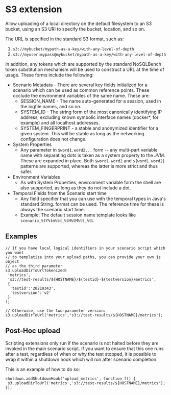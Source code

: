 S3 extension
==============

Allow uploading of a local directory on the default filesystem
to an S3 bucket, using an S3 URI to specify the bucket, location, and so on.

The URL is specified in the standard S3 format, such as:

1. `s3://mybucket/mypath-as-a-key/with-any-level-of-depth`
2. `s3://myuser:mypass@mybucket/mypath-as-a-key/with-any-level-of-depth`

In addition, any tokens which are supported by the standard NoSQLBench
token substitution mechanism will be used to construct a URL at the time
of usage. These forms include the following:

- Scenario Metadata - There are several key fields initialized for a scenario which can be used as common
  reference points. These occlude the environment variables of the same name. These are:
  - SESSION_NAME - The name auto-generated for a session, used in the logfile names, and so on.
  - SYSTEM_ID - The string form of the most canonically identifying IP address, excluding
    known symbolic interface names (docker*, for example) and all localhost addresses.
  - SYSTEM_FINGERPRINT - a stable and anonymized identifier for a given system. This will be
    stable as long as the networking configuration does not change.
- System Properties
  - Any parameter in `$word1.word2...` form -- any multi-part variable name with separating dots
    is taken as a system property to the JVM. These are expanded in place. Both `$word1.word2`
    and `${word1.word2}` patterns are supported, whereas the latter is more strict and thus safer.
- Environment Variables
  - As with System Properties, environment variable form the shell are also supported, as long
    as they do not include a dot.
- Temporal Fields from the Scenario start time
  - Any field specifier that you can use with the temporal types in Java's standard String.
    format can be used. The reference time for these is always the scenario start time.
  - Example: The default session name template looks like `scenario_%tY%tm%td_%tH%tM%tS_%tL`

## Examples
```
// If you have local logical identifiers in your scenario script which you want
// to templatize into your upload paths, you can provide your own js object
// as the third parameter
s3.uploadDirToUrlTokenized(
 'metrics',
 's3://test-results/${HOSTNAME}/${testid}-${testversion}/metrics',
 {
  'testid':'20210343',
  'testversion':'v2'
 }
);

// Otherwise, use the two-parameter version:
s3.uploadDirToUrl('metrics','s3://test-results/${HOSTNAME}/metrics');
```

## Post-Hoc upload

Scripting extensions only run if the scenario is not halted before they are invoked
in the main scenario script. If you want to ensure that this one runs after a test,
regardless of when or why the test stopped, it is possible to wrap it within
a shutdown hook which will run after scenario completion.

This is an example of how to do so:

```
shutdown.addShutdownHook('upload_metrics', function f() {
 s3.uploadDirToUrl('metrics','s3://test-results/${HOSTNAME}/metrics');
});

```


